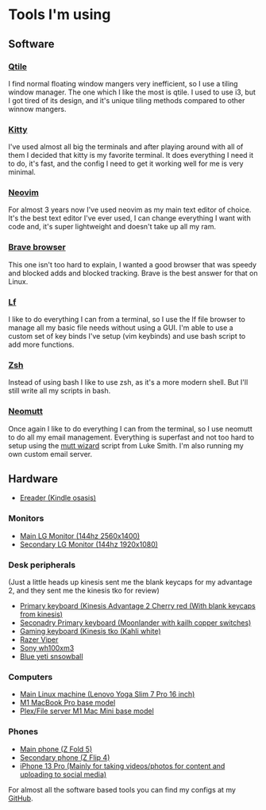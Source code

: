 # Tools I'm using
## Software
### [Qtile](https://qtile.org)
I find normal floating window mangers very inefficient, so I use a tiling
window manager. The one which I like the most is qtile. I used to use i3, but I
got tired of its design, and it's unique tiling methods compared to other
winnow mangers.

### [Kitty](https://github.com/kovidgoyal/kitty)
I've used almost all big the terminals and after playing around with all of
them I decided that kitty is my favorite terminal. It does everything I need it
to do, it's fast, and the config I need to get it working well for me is very
minimal.

### [Neovim](https://github.com/neovim/neovim)
For almost 3 years now I've used neovim as my main text editor of choice. It's
the best text editor I've ever used, I can change everything I want with code
and, it's super lightweight and doesn't take up all my ram.

### [Brave browser](https://brave.com/)
This one isn't too hard to explain, I wanted a good browser that was speedy and
blocked adds and blocked tracking. Brave is the best answer for that on Linux.

### [Lf](https://github.com/gokcehan/lf)
I like to do everything I can from a terminal, so I use the lf file browser to
manage all my basic file needs without using a GUI. I'm able to use a custom
set of key binds I've setup (vim keybinds) and use bash script to add more
functions.

### [Zsh](https://zsh.sourceforge.io/)
Instead of using bash I like to use zsh, as it's a more modern shell. But I'll
still write all my scripts in bash.

### [Neomutt](https://neomutt.org/)
Once again I like to do everything I can from the terminal, so I use neomutt to
do all my email management. Everything is superfast and not too hard to setup
using the [mutt wizard](https://github.com/LukeSmithxyz/mutt-wizard) script
from Luke Smith. I'm also running my own custom email server.

## Hardware
* [Ereader (Kindle osasis)](https://www.amazon.co.uk/amazon-kindle-oasis-8-gb-adjustable-warm-light-waterproof-graphite/dp/B07L5GDTYY)
### Monitors
* [Main LG Monitor (144hz 2560x1400)]()
* [Secondary LG Monitor (144hz 1920x1080)]()

### Desk peripherals
(Just a little heads up kinesis sent me the blank keycaps for my advantage 2, and they sent me the kinesis tko for review)
* [Primary keyboard (Kinesis Advantage 2 Cherry red (With blank keycaps from kinesis)](https://www.amazon.com/Kinesis-Advantage2-Ergonomic-Keyboard-KB600LFQ/dp/B07K1SMRGS)
* [Seconadry Primary keyboard (Moonlander with kailh copper switches)](http://zsa.io/moonlander)
* [Gaming keyboard (Kinesis tko (Kahli white)](https://www.amazon.co.uk/Mechanical-Keyboard-Switches-Spacebar-Aluminum/dp/B08NZYPQTQ)
* [Razer Viper](https://www.amazon.co.uk/Razer-Viper-Lightweight-Opto-Mechanical-Ergonomics/dp/B07V6Z9RW4)
* [Sony wh100xm3](https://www.amazon.co.uk/Sony-WH-1000XM3-Wireless-Cancelling-Headphones-Black/dp/B07GDR2LYK)
* [Blue yeti snsowball](https://www.amazon.com/Blue-Snowball-Microphone-Textured-White/dp/B000EOPQ7E)

### Computers
* [Main Linux machine (Lenovo Yoga Slim 7 Pro 16 inch)](https://www.amazon.co.uk/gp/product/B09SG6PSQV/ref=ppx_yo_dt_b_search_asin_title?ie=UTF8&psc=1)
* [M1 MacBook Pro base model](https://www.amazon.co.uk/Apple-MacBook-13-inch-512GB-Storage/dp/B09GL224H4/ref=sr_1_3?keywords=M1+MacBook+pro&s=computers&sr=1-3)
* [Plex/File server M1 Mac Mini base model](https://www.amazon.co.uk/Apple-desktop-computer-10%E2%80%91core-Ethernet/dp/B0BSHHS8HP/ref=sr_1_11?keywords=M1+mac+mini&s=computers&sr=1-11&ufe=app_do%3Aamzn1.fos.cc223b57-2b86-485c-a85e-6431c1f06c86)

### Phones
* [Main phone (Z Fold 5)](https://www.samsung.com/uk/smartphones/galaxy-z-fold5/)
* [Secondary phone (Z Flip 4)](https://www.samsung.com/uk/smartphones/galaxy-z-flip4/)
* [iPhone 13 Pro (Mainly for taking videos/photos for content and uploading to social media)](https://www.amazon.co.uk/Apple-iPhone-128GB-Sierra-Renewed-Blue/dp/B09MGFQ684/ref=sr_1_3?keywords=iphone+13+pro&sr=8-3)

For almost all the software based tools you can find my
configs at my [GitHub](https://github.com/skykosiner/.dotfiles).
